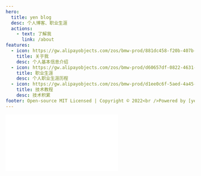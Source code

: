 ```yaml
---
hero:
  title: yen blog
  desc: 个人博客、职业生涯
  actions:
    - text: 了解我
      link: /about
features:
  - icon: https://gw.alipayobjects.com/zos/bmw-prod/881dc458-f20b-407b-947a-95104b5ec82b/k79dm8ih_w144_h144.png
    title: 关于我
    desc: 个人基本信息介绍
  - icon: https://gw.alipayobjects.com/zos/bmw-prod/d60657df-0822-4631-9d7c-e7a869c2f21c/k79dmz3q_w126_h126.png
    title: 职业生涯
    desc: 个人职业生涯历程
  - icon: https://gw.alipayobjects.com/zos/bmw-prod/d1ee0c6f-5aed-4a45-a507-339a4bfe076c/k7bjsocq_w144_h144.png
    title: 技术教程
    desc: 技术积累
footer: Open-source MIT Licensed | Copyright © 2022<br />Powered by [yen](https://github.com/killdada)
---
```


<embed src="../README.md"></embed>
